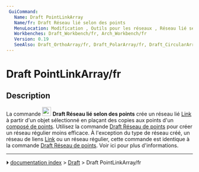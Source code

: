 ```yaml
---
 GuiCommand:
   Name: Draft PointLinkArray
   Name/fr: Draft Réseau lié selon des points
   MenuLocation: Modification , Outils pour les réseaux , Réseau lié selon des points
   Workbenches: Draft_Workbench/fr, Arch_Workbench/fr
   Version: 0.19
   SeeAlso: Draft_OrthoArray/fr, Draft_PolarArray/fr, Draft_CircularArray/fr, Draft_PathArray/fr, Draft_PointArray/fr
---
```


# Draft PointLinkArray/fr

## Description

La commande <img alt="" src=images/Draft_PointLinkArray.svg  style="width:24px;"> **Draft Réseau lié selon des points** crée un réseau lié [Link](App_Link/fr.md) à partir d\'un objet sélectionné en plaçant des copies aux points d\'un [composé de points](Draft_PointArray/fr#Compos.C3.A9_de_points.md). Utilisez la commande [Draft Réseau de points](Draft_PointArray/fr.md) pour créer un réseau régulier moins efficace. À l\'exception du type de réseau créé, un réseau de liens [Link](App_Link/fr.md) ou un réseau régulier, cette commande est identique à la commande [Draft Réseau de points](Draft_PointArray/fr.md). Voir ici pour plus d\'informations.



---
⏵ [documentation index](../README.md) > [Draft](Draft_Workbench.md) > Draft PointLinkArray/fr
